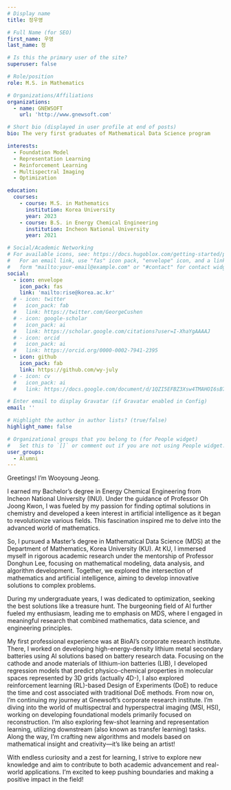 ```yaml
---
# Display name
title: 정우영

# Full Name (for SEO)
first_name: 우영
last_name: 정

# Is this the primary user of the site?
superuser: false

# Role/position
role: M.S. in Mathematics

# Organizations/Affiliations
organizations:
  - name: GNEWSOFT
    url: 'http://www.gnewsoft.com'

# Short bio (displayed in user profile at end of posts)
bio: The very first graduates of Mathematical Data Science program

interests:
  - Foundation Model
  - Representation Learning
  - Reinforcement Learning
  - Multispectral Imaging
  - Optimization

education:
  courses:
    - course: M.S. in Mathematics
      institution: Korea University
      year: 2023
    - course: B.S. in Energy Chemical Engineering
      institution: Incheon National University
      year: 2021

# Social/Academic Networking
# For available icons, see: https://docs.hugoblox.com/getting-started/page-builder/#icons
#   For an email link, use "fas" icon pack, "envelope" icon, and a link in the
#   form "mailto:your-email@example.com" or "#contact" for contact widget.
social:
  - icon: envelope
    icon_pack: fas
    link: 'mailto:rise@korea.ac.kr'
  # - icon: twitter
  #   icon_pack: fab
  #   link: https://twitter.com/GeorgeCushen
  # - icon: google-scholar
  #   icon_pack: ai
  #   link: https://scholar.google.com/citations?user=I-XhaYgAAAAJ
  # - icon: orcid
  #   icon_pack: ai
  #   link: https://orcid.org/0000-0002-7941-2395
  - icon: github
    icon_pack: fab
    link: https://github.com/wy-july
  # - icon: cv
  #   icon_pack: ai
  #   link: https://docs.google.com/document/d/1QZI5EFBZ3Xsw4TMAHOI6sB7T_JsBC7y4UUIAGhU-sXo/edit?usp=sharing

# Enter email to display Gravatar (if Gravatar enabled in Config)
email: ''

# Highlight the author in author lists? (true/false)
highlight_name: false

# Organizational groups that you belong to (for People widget)
#   Set this to `[]` or comment out if you are not using People widget.
user_groups:
  - Alumni
---
```


Greetings! I’m Wooyoung Jeong.

I earned my Bachelor’s degree in Energy Chemical Engineering from Incheon National University (INU). Under the guidance of Professor Oh Joong Kwon, I was fueled by my passion for finding optimal solutions in chemistry and developed a keen interest in artificial intelligence as it began to revolutionize various fields. This fascination inspired me to delve into the advanced world of mathematics.

So, I pursued a Master’s degree in Mathematical Data Science (MDS) at the Department of Mathematics, Korea University (KU). At KU, I immersed myself in rigorous academic research under the mentorship of Professor Donghun Lee, focusing on mathematical modeling, data analysis, and algorithm development. Together, we explored the intersection of mathematics and artificial intelligence, aiming to develop innovative solutions to complex problems.

During my undergraduate years, I was dedicated to optimization, seeking the best solutions like a treasure hunt. The burgeoning field of AI further fueled my enthusiasm, leading me to emphasis on MDS, where I engaged in meaningful research that combined mathematics, data science, and engineering principles. 

My first professional experience was at BioAI’s corporate research institute. There, I worked on developing high-energy-density lithium metal secondary batteries using AI solutions based on battery research data. Focusing on the cathode and anode materials of lithium-ion batteries (LIB), I developed regression models that predict physico-chemical properties in molecular spaces represented by 3D grids (actually 4D-), I also explored reinforcement learning (RL)-based Design of Experiments (DoE) to reduce the time and cost associated with traditional DoE methods.
From now on, I’m continuing my journey at Gnewsoft’s corporate research institute. I’m diving into the world of multispectral and hyperspectral imaging (MSI, HSI), working on developing foundational models primarily focused on reconstruction. I’m also exploring few-shot learning and representation learning, utilizing downstream (also known as transfer learning) tasks. Along the way, I’m crafting new algorithms and models based on mathematical insight and creativity—it’s like being an artist!

With endless curiosity and a zest for learning, I strive to explore new knowledge and aim to contribute to both academic advancement and real-world applications. I’m excited to keep pushing boundaries and making a positive impact in the field!
